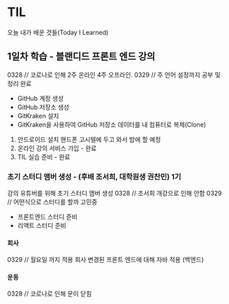 # TIL
오늘 내가 배운 것들(Today  I Learned)

## 1일차 학습 -  블랜디드 프론트 엔드 강의
0328 // 코로나로 인해 2주 온라인 4주 오프라인.
0329 // 주 언어 설정까지 공부 및 정리 완료
- GitHub 계정 생성
- GitHub 저장소 생성
- GitKraken 설치
- GitKraken을 사용하여 GitHub 저장소 데이터를 내 컴퓨터로 복제(Clone)

1. 안드로이드 설치
핸드폰 고시텔에 두고 와서 밤에 할 예정
2. 온라인 강의 서비스 가입 - 완료
3. TIL 실습 준비 - 완료

### 초기 스터디 맴버 생성 - (후배 조서희, 대학원생 권찬민) 1기
강의 유튜버를 위해 초기 스터디 맴버 생성
0328 // 조서희 개강으로 인해 안함
0329 // 어떤식으로 스터디를 할까 고민중
- 프론트엔드 스터디 준비
- 리액트 스터디 준비

#### 회사
0329 // 월요일 까지 적용
회사 변경된 프론트 엔드에 대해 
자바 적용 (백엔드)

#### 운동
0328 // 코로나로 인해 문이 닫힘
